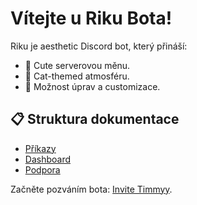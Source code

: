 # Vítejte u Riku Bota!  
Riku je aesthetic Discord bot, který přináší:  
- 🍪 Cute serverovou měnu.  
- 🧁 Cat-themed atmosféru.  
- 🌟 Možnost úprav a customizace.  

## 📋 Struktura dokumentace  
- [Příkazy](commands.md)  
- [Dashboard](dashboard.md)  
- [Podpora](https://discord.gg/vFzPeBCrtg)  

Začněte pozváním bota: [Invite Timmyy](https://discord.com/oauth2/authorize?client_id=YOUR_CLIENT_ID).  

